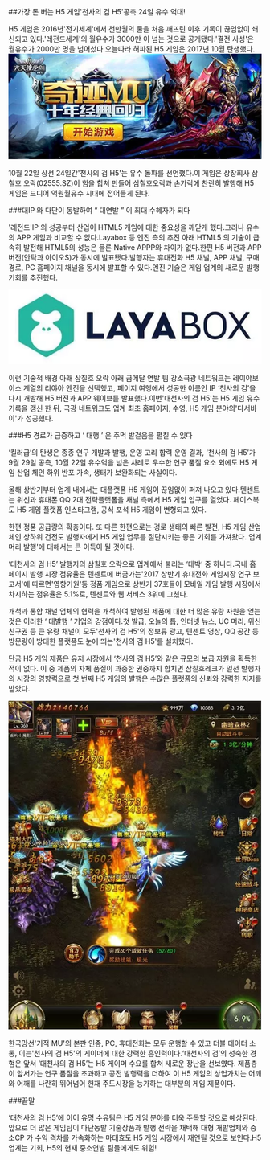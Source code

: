 ##가장 돈 버는 H5 게임'천사의 검 H5'공측 24일 유수 억대!

H5 게임은 2016년'전기세계'에서 천만월의 물을 처음 깨뜨린 이후 기록이 끊임없이 쇄신되고 있다.'레전드세계'의 월유수가 3000만 이 넘는 것으로 공개됐다.'결전 사성'은 월유수가 2000만 명을 넘어섰다.오늘따라 허파된 H5 게임은 2017년 10월 탄생했다.
![img](img/1.png)

10월 22일 상선 24일간'천사의 검 H5'는 유수 돌파를 선언했다.이 게임은 상장회사 삼칠호 오락(02555.SZ)이 힘을 합쳐 만들어 삼칠호오락과 손가락에 찬란히 발행해 H5 게임은 드디어 억원월유수 시대에 접어들게 된다.

###대IP 와 다단이 동발하여 “ 대연발 ” 이 최대 수혜자가 되다

'레전드'IP 의 성공부터 산업이 HTML5 게임에 대한 중요성을 깨닫게 했다.그러나 유수의 APP 게임과 비교할 수 없다.Layabox 등 엔진 측의 추진 아래 HTML5 의 기술이 급속히 발전해 HTML5의 성능은 물론 Native APPP와 차이가 없다.한편 H5 버전과 APP 버전(안탁과 아이오S)가 동시에 발표됐다.발행자는 휴대전화 H5 채널, APP 채널, 구매 경로, PC 홈페이지 채널을 동시에 발표할 수 있다.엔진 기술은 게임 업계의 새로운 발행 기회를 추진했다.

![img](img/2.png)

이런 기술적 배경 아래 삼칠호 오락 아래 금메달 연발 팀 강소극광 네트워크는 레이야보이스 계열의 리야아 엔진을 선택했고, 페이지 여행에서 성공한 이름인 IP ‘천사의 검’을 다시 개발해 H5 버전과 APP 웨이브를 발표했다.이번'대천사의 검 H5'는 H5 게임 유수 기록을 갱신 한 뒤, 극광 네트워크도 업계 최초 홈페이지, 수영, H5 게임 분야의'다서바이'가 성공했다.



###H5 경로가 급증하고 ‘ 대행 ’ 은 주먹 발걸음을 펼칠 수 있다

‘킬러급’의 탄생은 종종 연구 개발과 발행, 운영 고리 합력 운영 결과, ‘천사의 검 H5’가 9월 29일 공측, 10월 22일 유수억을 넘은 사례로 우수한 연구 품질 요소 외에도 H5 게임 산업 체인 하위 반포 가속, 생태가 보완화되는 사실이다.

올해 상반기부터 업계 내에서는 대플랫폼 H5 게임이 끊임없이 퍼져 나오고 있다.텐센트는 위신과 휴대폰 QQ 2대 전략플랫폼을 채널 측에서 H5 게임 입구를 열었다. 페이스북도 H5 게임 플랫폼 인스타그램, 공식 포석 H5 게임이 변형되고 있다.

한편 정품 공급량의 확충이다. 또 다른 한편으로는 경로 생태의 빠른 발전, H5 게임 산업 체인 상하위 건전도 발행자에게 H5 게임 업무를 절단시키는 좋은 기회를 가져왔다. 업계 머리 발행'에 대해서는 큰 이득이 될 것이다.

‘대천사의 검 H5’ 발행자의 삼칠호 오락으로 업계에서 불리는 ‘대박’ 중 하나다.국내 홈페이지 발행 시장 점유율은 텐센트에 버금가는'2017 상반기 휴대전화 게임시장 연구 보고서'에 따르면'영항기원'등 정품 게임으로 상반기 37호들이 모바일 게임 발행 시장에서 차지하는 점유율은 5.1%로, 텐센트와 웹 서비스 3위에 그쳤다.

개척과 통합 채널 업체의 협력을 개척하여 발행된 제품에 대한 더 많은 유량 자원을 얻는 것은 이러한 ‘ 대발행 ’ 기업의 강점이다.첫 발급, 오늘의 톱, 인터넷 뉴스, UC 머리, 위신친구권 등 큰 유량 채널이 모두'천사의 검 H5'의 정보류 광고, 텐센트 영상, QQ 공간 등 방문량이 방대한 플랫폼도 눈에 띄는'천사의 검 H5'를 설치했다.

단금 H5 게임 제품은 유저 시장에서 ‘천사의 검 H5’와 같은 규모의 보급 자원을 획득한 적이 없다. 이 중 제품의 자체 품질이 과중한 권중까지 합치면 삼칠호레크가 일선 발행자의 시장의 영향력으로 첫 번째 H5 게임의 발행은 수많은 플랫폼의 신뢰와 강력한 지지를 받았다.

![img](img/3.png)

한국망선'기적 MU'의 본판 인증, PC, 휴대전화는 모두 운행할 수 있고 더블 데이터 소통, 이는'천사의 검 H5'의 게이머에 대한 강력한 흡인력이다.‘대천사의 검’의 성숙한 경험은 앞서 ‘대천사의 검 H5’는 H5 게이머 수요를 합쳐 새로운 장난을 선보였다. 제품층이 앞서가는 연구 품질을 초과하고 공전 발행력을 더하여 이 H5 게임의 상업가치는 어깨와 어깨를 나란히 뛰어넘어 현재 주도시장을 능가하는 대부분의 게임 제품이다.

###끝말

‘대천사의 검 H5’에 이어 유명 수유팀은 H5 게임 분야를 더욱 주목할 것으로 예상된다. 앞으로 더 많은 게임팀이 다단동발 기술상품과 발행 전략을 채택해 대형 개발업체와 중소CP 가 수익 격차를 가속화하는 마태효도 H5 게임 시장에서 재연될 것으로 보인다.H5 업계는 기회, H5의 현재 중소연발 팀들에게도 위험!